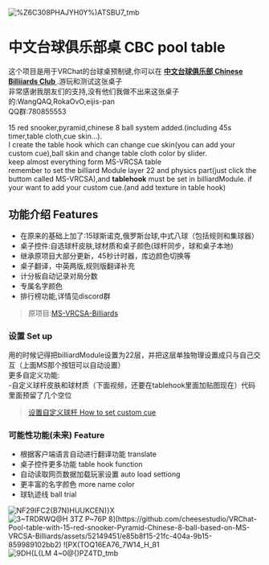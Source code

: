 ![%Z6C308PHAJYH0Y%)ATSBU7_tmb](https://github.com/user-attachments/assets/9004efdb-08a5-49f0-b482-461d8efb10cf)
# 中文台球俱乐部桌 CBC pool table

这个项目是用于VRChat的台球桌预制键,你可以在 **[中文台球俱乐部 Chinese Billiiards Club
](https://vrchat.com/home/launch?worldId=wrld_0a35397b-2e7d-4f01-8552-034ab8e76e2e
)**.游玩和测试这张桌子  
非常感谢我朋友们的支持,没有他们我做不出来这张桌子的:WangQAQ,RokaOvO,eijis-pan  
QQ群:780855553  

15 red snooker,pyramid,chinese 8 ball system added.(including 45s timer,table cloth,cue skin...).  
I create the table hook which can change cue skin(you can add your custom cue),ball skin and change table cloth color by slider.  
keep almost everything form MS-VRCSA table  
remember to set the billiard Module layer 22 and physics part(just click the buttom called MS-VRCSA),and **tablehook** must be set in billiardModule.
if your want to add your custom cue.(and add texture in table hook)  
## 功能介绍 Features
- 在原来的基础上加了:15球斯诺克,俄罗斯台球,中式八球（包括规则和集球器） 
- 桌子控件:自选球杆皮肤,球材质和桌子颜色(球杆同步，球和桌子本地)
- 继承原项目大部分更新，45秒计时器，库边颜色切换等
- 桌子翻译，中英两版,规则版翻译补充
- 计分板自动记录对局分数
- 专属名字颜色
- 排行榜功能,详情见discord群
> 原项目:[MS-VRCSA-Billiards](https://github.com/Sacchan-VRC/MS-VRCSA-Billiards)
### 设置 Set up
用的时候记得把billiardModule设置为22层，并把这层单独物理设置成只与自己交互（上面MS那个按钮可以自动设置）  
更多自定义功能:  
-自定义球杆皮肤和球材质（下面视频，还要在tablehook里面加贴图现在）代码里面预留了几个空位  
> [设置自定义球杆 How to set custom cue](https://youtu.be/YnoQ9jsUg0k?si=EfdxX1FDMUZXM2RX)

### 可能性功能(未来) Feature
- 根据客户端语言自动进行翻译功能 translate
- 桌子控件更多功能 table hook function
- 自动读取网页数据加载玩家设置 auto load settiong
- 更丰富的名字颜色 more name color
- 球轨迹线 ball trial

![NF29IFC2{B7N)HUUKCEN)}X](https://github.com/user-attachments/assets/fc395a06-372d-4e80-b94e-4ea9de94b671)
![3~TRDRWQ@H 3$TZ P~76P 8](https://github.com/cheesestudio/VRChat-Pool-table-with-15-red-snooker-Pyramid-Chinese-8-ball-based-on-MS-VRCSA-Billiards/assets/52149451/e85b8f15-21fc-404a-9b15-859989102bb2)
![P$X(TOQ16EA76_7W14_H_81](https://github.com/cheesestudio/VRChat-Pool-table-with-15-red-snooker-Pyramid-Chinese-8-ball-based-on-MS-VRCSA-Billiards/assets/52149451/e5f56b44-ea5d-410b-a725-9779f6455a6c)
![9DH{L{LM 4~0@{)PZ4TD_tmb](https://github.com/cheesestudio/VRChat-Pool-table-with-15-red-snooker-Pyramid-Chinese-8-ball-based-on-MS-VRCSA-Billiards/assets/52149451/7f894791-cf72-473e-bbe6-20bec9804917)
